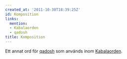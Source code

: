 ```yaml
---
created_at: '2011-10-30T18:39:25Z'
id: Komposition
links:
  mention:
  - Kabalaorden
  - qadosh
title: Komposition
---
```


Ett annat ord för [qadosh] som används inom [Kabalaorden].

  [qadosh]: qadosh
  [Kabalaorden]: Kabalaorden